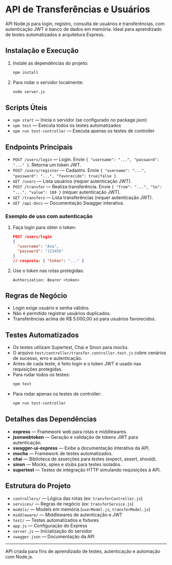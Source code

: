# API de Transferências e Usuários

API Node.js para login, registro, consulta de usuários e transferências, com autenticação JWT e banco de dados em memória. Ideal para aprendizado de testes automatizados e arquitetura Express.

## Instalação e Execução

1. Instale as dependências do projeto:

   ```bash
   npm install
   ```

2. Para rodar o servidor localmente:
   ```bash
   node server.js
   ```

## Scripts Úteis

- `npm start` — Inicia o servidor (se configurado no package.json)
- `npm test` — Executa todos os testes automatizados
- `npm run test-controller` — Executa apenas os testes de controller

## Endpoints Principais

- `POST /users/login` — Login. Envie `{ "username": "...", "password": "..." }`. Retorna um token JWT.
- `POST /users/register` — Cadastro. Envie `{ "username": "...", "password": "...", "favorecido": true|false }`.
- `GET /users` — Lista usuários (requer autenticação JWT).
- `POST /transfer` — Realiza transferência. Envie `{ "from": "...", "to": "...", "value": 100 }` (requer autenticação JWT).
- `GET /transfers` — Lista transferências (requer autenticação JWT).
- `GET /api-docs` — Documentação Swagger interativa.

### Exemplo de uso com autenticação

1. Faça login para obter o token:
   ```json
   POST /users/login
   {
     "username": "Ana",
     "password": "123456"
   }
   // resposta: { "token": "..." }
   ```
2. Use o token nas rotas protegidas:
   ```http
   Authorization: Bearer <token>
   ```

## Regras de Negócio

- Login exige usuário e senha válidos.
- Não é permitido registrar usuários duplicados.
- Transferências acima de R$ 5.000,00 só para usuários favorecidos.

## Testes Automatizados

- Os testes utilizam Supertest, Chai e Sinon para mocks.
- O arquivo `test/controller/transfer.controller.test.js` cobre cenários de sucesso, erro e autenticação.
- Antes de cada teste, é feito login e o token JWT é usado nas requisições protegidas.
- Para rodar todos os testes:
  ```bash
  npm test
  ```
- Para rodar apenas os testes de controller:
  ```bash
  npm run test-controller
  ```

## Detalhes das Dependências

- **express** — Framework web para rotas e middlewares.
- **jsonwebtoken** — Geração e validação de tokens JWT para autenticação.
- **swagger-ui-express** — Exibe a documentação interativa da API.
- **mocha** — Framework de testes automatizados.
- **chai** — Biblioteca de asserções para testes (expect, assert, should).
- **sinon** — Mocks, spies e stubs para testes isolados.
- **supertest** — Testes de integração HTTP simulando requisições à API.

## Estrutura do Projeto

- `controllers/` — Lógica das rotas (ex: `transferController.js`)
- `services/` — Regras de negócio (ex: `transferService.js`)
- `models/` — Models em memória (`userModel.js`, `transferModel.js`)
- `middleware/` — Middlewares de autenticação e JWT
- `test/` — Testes automatizados e fixtures
- `app.js` — Configuração do Express
- `server.js` — Inicialização do servidor
- `swagger.json` — Documentação da API

---

API criada para fins de aprendizado de testes, autenticação e automação com Node.js.
